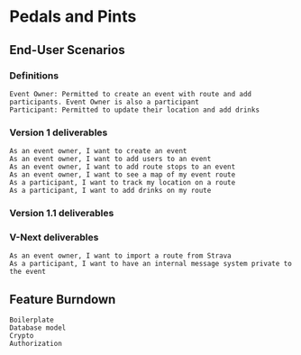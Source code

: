 # Pedals and Pints

## End-User Scenarios

### Definitions
	Event Owner: Permitted to create an event with route and add participants. Event Owner is also a participant
	Participant: Permitted to update their location and add drinks

### Version 1 deliverables
	As an event owner, I want to create an event
	As an event owner, I want to add users to an event
	As an event owner, I want to add route stops to an event
	As an event owner, I want to see a map of my event route
	As a participant, I want to track my location on a route
	As a participant, I want to add drinks on my route

### Version 1.1 deliverables
	

### V-Next deliverables
	As an event owner, I want to import a route from Strava
	As a participant, I want to have an internal message system private to the event


## Feature Burndown
	Boilerplate
	Database model
	Crypto
	Authorization
	